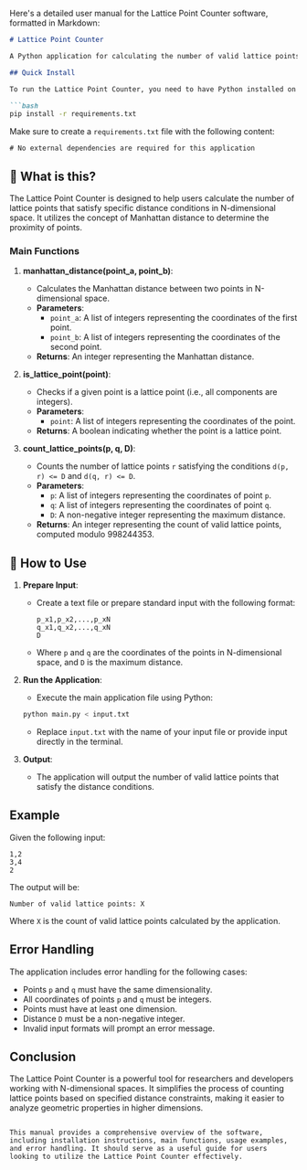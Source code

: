Here's a detailed user manual for the Lattice Point Counter software, formatted in Markdown:

```markdown
# Lattice Point Counter

A Python application for calculating the number of valid lattice points within specified Manhattan distances in N-dimensional space.

## Quick Install

To run the Lattice Point Counter, you need to have Python installed on your machine. You can install the required dependencies using pip:

```bash
pip install -r requirements.txt
```

Make sure to create a `requirements.txt` file with the following content:

```
# No external dependencies are required for this application
```

## 🤔 What is this?

The Lattice Point Counter is designed to help users calculate the number of lattice points that satisfy specific distance conditions in N-dimensional space. It utilizes the concept of Manhattan distance to determine the proximity of points.

### Main Functions

1. **manhattan_distance(point_a, point_b)**: 
   - Calculates the Manhattan distance between two points in N-dimensional space.
   - **Parameters**: 
     - `point_a`: A list of integers representing the coordinates of the first point.
     - `point_b`: A list of integers representing the coordinates of the second point.
   - **Returns**: An integer representing the Manhattan distance.

2. **is_lattice_point(point)**: 
   - Checks if a given point is a lattice point (i.e., all components are integers).
   - **Parameters**: 
     - `point`: A list of integers representing the coordinates of the point.
   - **Returns**: A boolean indicating whether the point is a lattice point.

3. **count_lattice_points(p, q, D)**: 
   - Counts the number of lattice points `r` satisfying the conditions `d(p, r) <= D` and `d(q, r) <= D`.
   - **Parameters**: 
     - `p`: A list of integers representing the coordinates of point `p`.
     - `q`: A list of integers representing the coordinates of point `q`.
     - `D`: A non-negative integer representing the maximum distance.
   - **Returns**: An integer representing the count of valid lattice points, computed modulo 998244353.

## 📖 How to Use

1. **Prepare Input**: 
   - Create a text file or prepare standard input with the following format:
     ```
     p_x1,p_x2,...,p_xN
     q_x1,q_x2,...,q_xN
     D
     ```
   - Where `p` and `q` are the coordinates of the points in N-dimensional space, and `D` is the maximum distance.

2. **Run the Application**: 
   - Execute the main application file using Python:
   ```bash
   python main.py < input.txt
   ```
   - Replace `input.txt` with the name of your input file or provide input directly in the terminal.

3. **Output**: 
   - The application will output the number of valid lattice points that satisfy the distance conditions.

## Example

Given the following input:
```
1,2
3,4
2
```

The output will be:
```
Number of valid lattice points: X
```
Where `X` is the count of valid lattice points calculated by the application.

## Error Handling

The application includes error handling for the following cases:
- Points `p` and `q` must have the same dimensionality.
- All coordinates of points `p` and `q` must be integers.
- Points must have at least one dimension.
- Distance `D` must be a non-negative integer.
- Invalid input formats will prompt an error message.

## Conclusion

The Lattice Point Counter is a powerful tool for researchers and developers working with N-dimensional spaces. It simplifies the process of counting lattice points based on specified distance constraints, making it easier to analyze geometric properties in higher dimensions.
```

This manual provides a comprehensive overview of the software, including installation instructions, main functions, usage examples, and error handling. It should serve as a useful guide for users looking to utilize the Lattice Point Counter effectively.
